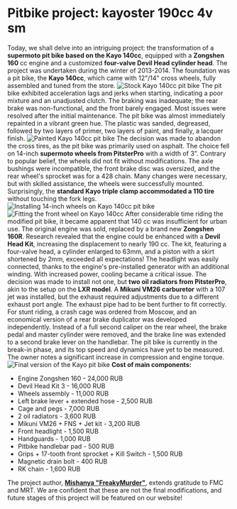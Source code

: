 # Pitbike project: kayoster 190cc 4v sm

Today, we shall delve into an intriguing project: the transformation of a **supermoto pit bike based on the Kayo 140cc**, equipped with a **Zongshen 160** cc engine and a customized **four-valve Devil Head cylinder head**. The project was undertaken during the winter of 2013-2014. The foundation was a pit bike, the **Kayo 140cc**, which came with 12"/14" cross wheels, fully assembled and tuned from the store. ![Stock Kayo 140cc pit bike](http://mypitbike.ru/uploads/images/00/00/04/2014/04/29/cdbc29.jpg "Stock Kayo 140cc pit bike") The pit bike exhibited acceleration lags and jerks when starting, indicating a poor mixture and an unadjusted clutch. The braking was inadequate; the rear brake was non-functional, and the front barely engaged. Most issues were resolved after the initial maintenance. The pit bike was almost immediately repainted in a vibrant green hue. The plastic was sanded, degreased, followed by two layers of primer, two layers of paint, and finally, a lacquer finish. ![Painted Kayo 140cc pit bike](http://mypitbike.ru/uploads/images/00/00/04/2014/04/29/0897f3.jpg "Painted Kayo 140cc pit bike") The decision was made to abandon the cross tires, as the pit bike was primarily used on asphalt. The choice fell on 14-inch **supermoto wheels from PitsterPro** with a width of 3". Contrary to popular belief, the wheels did not fit without modifications. The axle bushings were incompatible, the front brake disc was oversized, and the rear wheel's sprocket was for a 428 chain. Many changes were necessary, but with skilled assistance, the wheels were successfully mounted. Surprisingly, the **standard Kayo triple clamp accommodated a 110 tire** without touching the fork legs. ![Installing 14-inch wheels on Kayo 140cc pit bike](http://mypitbike.ru/uploads/images/00/00/04/2014/04/29/e0894b.jpg "Installing 14-inch wheels on Kayo 140cc pit bike") ![Fitting the front wheel on Kayo 140cc](http://mypitbike.ru/uploads/images/00/00/04/2014/04/29/92ccc3.jpg "Fitting the front wheel on Kayo 140cc") After considerable time riding the modified pit bike, it became apparent that 140 cc was insufficient for urban use. The original engine was sold, replaced by a brand new **Zongshen 160R**. Research revealed that the engine could be enhanced with a **Devil Head Kit**, increasing the displacement to nearly 190 cc. The kit, featuring a four-valve head, a cylinder enlarged to 63mm, and a piston with a skirt shortened by 2mm, exceeded all expectations! The headlight was easily connected, thanks to the engine's pre-installed generator with an additional winding. With increased power, cooling became a critical issue. The decision was made to install not one, but **two oil radiators from PitsterPro**, akin to the setup on the **LXR model**. A **Mikuni VM26 carburetor** with a 107 jet was installed, but the exhaust required adjustments due to a different exhaust port angle. The exhaust pipe had to be bent further to fit correctly. For stunt riding, a crash cage was ordered from Moscow, and an economical version of a rear brake duplicator was developed independently. Instead of a full second caliper on the rear wheel, the brake pedal and master cylinder were removed, and the brake line was extended to a second brake lever on the handlebar. The pit bike is currently in the break-in phase, and its top speed and dynamics have yet to be measured. The owner notes a significant increase in compression and engine torque. ![Final version of the Kayo pit bike](http://mypitbike.ru/uploads/images/00/00/04/2014/04/29/0a7e50.jpg "Final version of the Kayo pit bike") **Cost of main components:**

- Engine Zongshen 160 - 24,000 RUB
- Devil Head Kit 3 - 16,000 RUB
- Wheels assembly - 11,000 RUB
- Left brake lever + extended hose - 2,500 RUB
- Cage and pegs - 7,000 RUB
- 2 oil radiators - 3,600 RUB
- Mikuni VM26 + FNS + Jet kit - 3,200 RUB
- Front headlight - 1,500 RUB
- Handguards - 1,000 RUB
- Pitbike handlebar pad - 500 RUB
- Grips + 17-tooth front sprocket + Kill Switch - 1,500 RUB
- Magnetic drain bolt - 400 RUB
- RK chain - 1,600 RUB

The project author, [**Mishanya "FreakyMurder"**](http://vk.com/FreakyMurder), extends gratitude to FMC and MRT. We are confident that these are not the final modifications, and future stages of this project will be featured on our website!